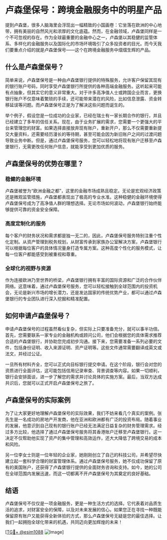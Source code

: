 # 卢森堡保号：跨境金融服务中的明星产品

提到卢森堡，很多人脑海里会浮现出一幅精致的小国画卷：它坐落在欧洲的中心地带，拥有美丽的自然风光和浓厚的文化底蕴。然而，在金融领域，卢森堡同样是一个不可忽视的存在。作为全球最重要的金融中心之一，卢森堡以其稳健的监管体系、多样化的金融服务以及国际化的市场环境吸引了众多投资者的目光。而今天我们要重点介绍的就是卢森堡保号——这个在跨境金融服务中熠熠生辉的产品。

## 什么是卢森堡保号？

简单来说，卢森堡保号是一种由卢森堡银行提供的特殊服务，允许客户保留其现有的银行账户号码，同时享受卢森堡银行所提供的各种高端金融服务。这听起来可能有点抽象，但其实它的意义非常重大。对于许多高净值人士或跨国企业而言，更换银行账户不仅意味着繁琐的手续，还可能带来潜在的风险，比如信息泄露、资金转移延误等问题。而卢森堡保号正是为了解决这些问题而诞生的。

举个例子，假设您是一位成功的企业家，已经在瑞士有一家长期合作的银行，并且已经建立了多年的信任关系。现在，由于业务扩展的需求，您需要一个更强大的平台来管理您的财富。如果选择直接放弃现有账户，重新开户，那么不仅需要重新提交大量资料，还需要经历漫长的等待期，甚至可能会因为新旧账户之间的过渡问题导致业务中断。但是，通过卢森堡保号服务，您可以轻松地将现有账户迁移至卢森堡银行，无需更改任何账户信息，就能享受到更加优质的服务。

## 卢森堡保号的优势在哪里？

### 稳健的金融环境

卢森堡被誉为“欧洲金融之都”，这里的金融市场成熟且稳定。无论是宏观经济政策还是微观监管措施，卢森堡都表现出了极高的专业水准。这种稳健的金融环境使得卢森堡保号成为了高净值人群的理想选择。无论市场如何波动，卢森堡银行始终能够提供可靠的资金安全保障。

### 高度定制化的服务

每个客户的财务状况和需求都是独一无二的，因此，卢森堡保号服务特别注重个性化定制。从资产管理到税务规划，从财富传承到家族办公室解决方案，卢森堡银行可以根据每位客户的具体情况量身打造专属方案。这种高度个性化的服务模式，让每一位客户都能感受到被重视和尊重。

### 全球化的视野与资源

作为连接欧洲乃至世界的桥梁，卢森堡银行拥有丰富的国际资源和广泛的合作伙伴网络。这意味着，通过卢森堡保号服务，您可以轻松接触到全球范围内的投资机会，无论是新兴市场的增长潜力，还是发达国家的传统优势产业，都可以通过卢森堡银行的专业团队进行深入挖掘和精准配置。

## 如何申请卢森堡保号？

申请卢森堡保号的过程虽然看似复杂，但实际上只要准备充分，就可以事半功倍。首先，您需要联系一家专业的金融机构或顾问公司，他们会根据您的具体需求推荐合适的卢森堡银行，并协助您完成初步沟通。接下来，您需要准备一系列必要的文件，包括身份证明、收入来源证明、资产证明等。这些文件通常需要翻译成英文或法文，并经过公证。

一旦所有材料齐全，您可以正式向目标银行提交申请。在这个阶段，银行会对您的资质进行全面评估，这可能包括信用记录审查、背景调查等内容。如果一切顺利，银行会安排面谈，进一步了解您的需求并讨论具体的实施方案。最后，当双方达成共识后，您就可以正式开启卢森堡保号之旅了。

## 卢森堡保号的实际案例

为了让大家更好地理解卢森堡保号的实际效果，我们不妨来看几个真实的案例。张先生是一名成功的房地产开发商，他在亚洲和欧洲都有广泛的投资布局。随着事业的发展，他意识到自己现有的银行账户已经无法满足日益复杂的财务管理需求。经过多方比较，他选择了通过卢森堡保号服务将其香港账户迁移至卢森堡银行。这一决定不仅帮助他实现了资产的集中管理和高效运作，还大大降低了跨境交易的成本和风险。

另一位李女士则是一位年轻的企业家，她刚刚创立了自己的科技公司，并希望尽快建立起一套科学合理的财富管理体系。通过卢森堡保号服务，她不仅成功保留了原有的美国账户，还获得了卢森堡银行提供的全面财务咨询和支持。如今，她的公司在全球范围内发展迅速，而这一切都离不开卢森堡保号为其奠定的良好基础。

## 结语

卢森堡保号不仅仅是一项金融服务，更是一种生活方式的选择。它代表着对品质生活的追求，对财富安全的保障，以及对未来发展的信心。如果您正在寻找一种既能保留原有账户又能获得全新体验的方式，那么卢森堡保号无疑是您的最佳选择。让我们一起拥抱全球化带来的机遇，共同迈向更加辉煌的未来！

[[TG💪+ @esim1088](https://t.me/s/esim1088) ![Image](https://i.postimg.cc/4NQfJmqS/Snipaste-2025-05-13-00-14-12.png)]